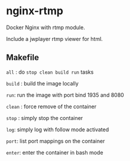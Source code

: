 # nginx-rtmp
Docker Nginx with rtmp module.

Include a jwplayer rtmp viewer for html.

## Makefile

`all` : do `stop clean build run` tasks

`build` : build the image locally

`run`: run the image with port bind 1935 and 8080 

`clean` : force remove of the container 

`stop` : simply stop the container

`log`: simply log with follow mode activated 

`port`: list port mappings on the container

`enter`: enter the container in bash mode

